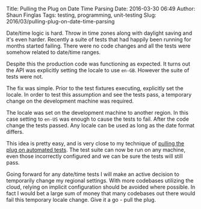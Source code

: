 Title: Pulling the Plug on Date Time Parsing
Date: 2016-03-30 06:49
Author: Shaun Finglas
Tags: testing, programming, unit-testing
Slug: 2016/03/pulling-plug-on-date-time-parsing

Date/time logic is hard. Throw in time zones along with daylight saving
and it's even harder. Recently a suite of tests that had happily been
running for months started failing. There were no code changes and all
the tests were somehow related to date/time ranges.

Despite this the production code was functioning as expected. It turns
out the API was explicitly setting the locale to use `en-GB`. However
the suite of tests were not.

The fix was simple. Prior to the test fixtures executing, explicitly set
the locale. In order to test this assumption and see the tests pass, a
temporary change on the development machine was required.

The locale was set on the development machine to another region. In this
case setting to `en-US` was enough to cause the tests to fail. After the
code change the tests passed. Any locale can be used as long as the date
format differs.

This idea is pretty easy, and is very close to my technique of [pulling
the plug on automated
tests](http://blog.shaunfinglas.co.uk/2012/05/achieving-more-isolated-unit-testing.html).
The test suite can now be run on any machine, even those incorrectly
configured and we can be sure the tests will still pass.

Going forward for any date/time tests I will make an active decision to
temporarily change my regional settings. With more codebases utilizing
the cloud, relying on implicit configuration should be avoided where
possible. In fact I would bet a large sum of money that many codebases
out there would fail this temporary locale change. Give it a go - pull
the plug.